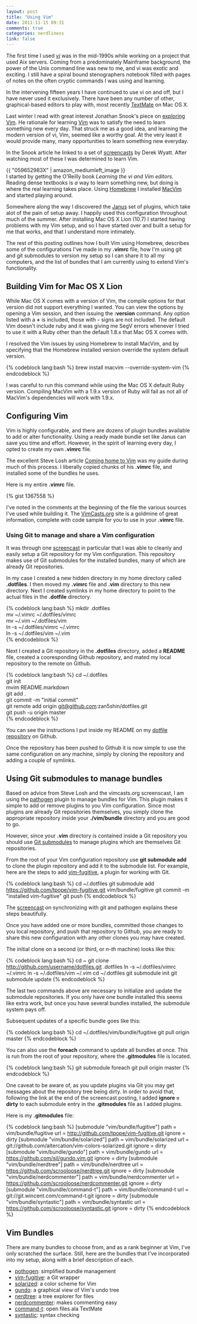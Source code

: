 ```yaml
---
layout: post
title: "Using Vim"
date: 2011-11-15 09:31
comments: true
categories: nerdliness
link: false
---
```

The first time I used _[vi](http://en.wikipedia.org/wiki/Vi "vi")_ was in the mid-1990s while working on a project that
used Aix servers. Coming from a predominately Mainframe background, the power of
the Unix command line was new to me, and vi was exotic and exciting. I still
have a spiral bound stenographers notebook filled with pages of notes on the
often cryptic commands I was using and learning.

In the intervening fifteen years I have continued to use vi on and off, but
I have never used it exclusively. There have been any number of other,
graphical-based editors to play with, most recently [TextMate](http://macromates.com/ "TextMate") on Mac OS X. 

Last winter I read with great interest Jonathan Snook's piece on [exploring
Vim](http://snook.ca/archives/other/word-of-vim "Journey into the world of
Vim"). He rationale for learning [Vim](http://www.vim.org/ "Vim") was to satisfy the need to learn something
new every day. That struck me as a good idea, and learning the modern version
of vi, Vim, seemed like a worthy goal. At the very least it would provide many,
many opportunities to learn something new everyday.

In the Snook article he linked to a set of [screencasts](http://ontwik.com/tools/vim-from-novice-to-professional-by-derek-wyatt-p1/ "Vim from novice to professional") by Derek Wyatt. After watching most of these I was determined to learn Vim. 

{{ "059652983X" | amazon_mediumleft_image }}  
I started by getting the O'Reilly book 
_Learning the vi and Vim editors_. Reading dense
textbooks is _a_ way to learn something new, but doing is where the real
learning takes place. Using [Homebrew](http://mxcl.github.com/homebrew/
"Homebrew") I installed [MacVim](http://code.google.com/p/macvim/ "MacVim") and
started playing around. 

Somewhere along the way I discovered the [Janus](https://github.com/carlhuda/janus "Janus") set of plugins, which take alot of the pain of setup away. I happily used this configuration throughout much of the summer. After installing Mac OS X Lion (10.7) I started having problems with my Vim setup, and so I have started over and built a setup for me that works, and that I understand more intimately.

The rest of this posting outlines how I built Vim using Homebrew, describes
some of the configurations I've made in my **.vimrc** file, how I'm using
git and git submodules to version my setup so I can share it to all my
computers, and the list of bundles that I am currently using to extend Vim's
functionality.

## Building Vim for Mac OS X Lion
While Mac OS X comes with a version of Vim, the compile options for that
version did not support everything I wanted. You can view the options by
opening a Vim session, and then issuing the **:version**
command. Any option listed with a **+** is included, those with **-** signs
are not included. The default Vim doesn't include ruby and it was giving me
SegV errors whenever I tried to use it with a Ruby other than the default 1.8.x
that Mac OS X comes with.

I resolved the Vim issues by using Homebrew to install MacVim, and by
specifying that the Homebrew installed version override the system default
version.

{% codeblock lang:bash %}
brew install macvim --override-system-vim
{% endcodeblock %}

I was careful to run this command while using the Mac OS X default Ruby
version. Compiling MacVim with a 1.9.x version of Ruby will fail as not all of
MacVim's dependencies will work with 1.9.x.

## Configuring Vim
Vim is highly configurable, and there are dozens of plugin bundles available to
add or alter functionality. Using a ready made bundle set like Janus can save
you time and effort. However, in the spirit of learning every day, I opted to
create my own **.vimrc** file. 

The excellent Steve Losh article [Coming home to Vim](http://stevelosh.com/blog/2010/09/coming-home-to-vim/ "Coming home to Vim") 
was my guide during much of this process. I liberally copied chunks of
his **.vimrc** file, and installed some of the bundles he uses.

Here is my entire **.vimrc** file. 

{% gist 1367558 %}

I've noted in the comments at the beginning of the file the various sources
I've used while building it. The
[VimCasts.org](http://vimcasts.org/episodes/archive "VimCasts") site is
a goldmine of great information, complete with code sample for you to use in
your **.vimrc** file. 

### Using Git to manage and share a Vim configuration
It was through one [screencast](http://vimcasts.org/episodes/synchronizing-plugins-with-git-submodules-and-pathogen/ "Synchronizing plugins with git submodules and Pathogen") in particular that I was able to cleanly and
easily setup a Git repository for my Vim configuration. This repository makes
use of Git submodules for the installed bundles, many of which are already Git
repositories.

In my case I created a new hidden directory in my home directory called
**.dotfiles**. I then moved my **.vimrc** file and **.vim** directory to
this new directory. Next I created symlinks in my home directory to point to
the actual files in the **.dotfile** directory.

{% codeblock lang:bash %}
mkdir .dotfiles  
mv ~/.vimrc ~/.dotfiles/vimrc  
mv ~/.vim ~/.dotfiles/vim  
ln -s ~/.dotfiles/vimrc ~/.vimrc  
ln -s ~/.dotfiles/vim ~/.vim  
{% endcodeblock %}

Next I created a Git repository in the **.dotfiles** directory, added
a **README** file, created a cooresponding Github repository, and mated my
local repository to the remote on Github.

{% codeblock lang:bash %}
cd ~/.dotfiles  
git init  
mvim README.markdown  
git add .  
git commit -m "initial commit"  
git remote add origin git@github.com:zan5shin/dotfiles.git  
git push -u origin master  
{% endcodeblock %}

You can see the instructions I put inside my README on my [dotfile
repository](https://github.com/zan5hin/dotfiles "dotfiles")
on Github.

Once the repository has been pushed to Github it is now simple to use the same
configuration on any machine, simply by cloning the repository and adding
a couple of symlinks.

## Using Git submodules to manage bundles
Based on advice from Steve Losh and the vimcasts.org screenscast, I am using
the [pathogen](https://github.com/tpope/vim-pathogen "pathogen") plugin to
manage bundles for Vim. This plugin makes it simple to add or remove plugins to
you Vim configuration. Since most plugins are already Git repositories
themselves, you simply clone the appropriate repository inside your
**./vim/bundle** directory and you are good to go. 

However, since your **.vim** directory is contained inside a Git repository you
should use [Git submodules](http://git-scm.com/book/en/Git-Tools-Submodules "Git
submodules") to manage plugins which are themselves Git repositories. 

From the root of your Vim configuration repository use **git submodule add** to
clone the plugin repository and add it to the submodule list. For example, here
are the steps to add [vim-fugitive](https://github.com/tpope/vim-fugitive
"vim-fugitave"), a plugin for working with Git.

{% codeblock lang:bash %}
cd ~/.dotfiles
git submodule add https://github.com/tpope/vim-fugitive.git vim/bundle/fugitive
git commit -m "installed vim-fugitive"
git push
{% endcodeblock %}

The [screencast](http://vimcasts.org/episodes/synchronizing-plugins-with-git-submodules-and-pathogen/ "Synchronizing plugins with git submodules and Pathogen") on synchronizing with git and pathogen explains these steps beautifully.

Once you have added one or more bundles, committed those changes to you local
repository, and push that repository to Github, you are ready to share this new
configuration with any other clones you may have created.

The initial clone on a second (or third, or _n-th_ machine) looks like this:

{% codeblock lang:bash %}
cd ~
git clone http://github.com/username/dotfiles.git .dotfiles
ln -s ~/.dotfiles/vimrc ~/.vimrc
ln -s ~/.dotfiles/vim ~/.vim
cd ~/.dotfiles
git submodule init
git submodule update
{% endcodeblock %}

The last two commands above are necessary to initialize and update the
submodule repositories. If you only have one bundle installed this seems like
extra work, but once you have several bundles installed, the submodule system
pays off.

Subsequent updates of a specific bundle goes like this:

{% codeblock lang:bash %}
cd ~/.dotfiles/vim/bundle/fugitive
git pull origin master
{% endcodeblock %}

You can also use the **foreach** command to update all bundles at once. This is
run from the root of your repository, where the **.gitmodules** file is
located.

{% codeblock lang:bash %}
git submodule foreach git pull origin master
{% endcodeblock %}

One caveat to be aware of, as you update plugins via Git you may get messages
about the repository tree being dirty. In order to avoid that, following the
link at the end of the screencast posting, I added **ignore = dirty** to each
submodule entry in the **.gitmodules** file as I added plugins. 

Here is my **.gitmodules** file:

{% codeblock lang:bash %}
[submodule "vim/bundle/fugitive"]
	path = vim/bundle/fugitive
    url = http://github.com/tpope/vim-fugitive.git
    ignore = dirty
[submodule "vim/bundle/solarized"]
	path = vim/bundle/solarized
    url = git://github.com/altercation/vim-colors-solarized.git
    ignore = dirty
[submodule "vim/bundle/gundo"]
	path = vim/bundle/gundo
    url = https://github.com/sjl/gundo.vim.git
    ignore = dirty
[submodule "vim/bundle/nerdtree"]
	path = vim/bundle/nerdtree
    url = https://github.com/scrooloose/nerdtree.git
    ignore = dirty
[submodule "vim/bundle/nerdcommenter"]
	path = vim/bundle/nerdcommenter
    url = https://github.com/scrooloose/nerdcommenter.git
    ignore = dirty
[submodule "vim/bundle/command-t"]
	path = vim/bundle/command-t
    url = git://git.wincent.com/command-t.git
    ignore = dirty
[submodule "vim/bundle/syntastic"]
	path = vim/bundle/syntastic
    url = https://github.com/scrooloose/syntastic.git
    ignore = dirty
{% endcodeblock %}

## Vim Bundles
There are many bundles to choose from, and as a rank beginner at Vim, I've only
scratched the surface. Still, here are the bundles that I've incorporated into
my setup, along with a brief description of each.

* [pothogen](https://github.com/tpope/vim-pathogen "pathogen"): simplified
bundle management
* [vim-fugitive](https://github.com/tpope/vim-fugitive "fugitive"): a Git
 wrapper
* [solarized](https://github.com/altercation/vim-colors-solarized "solarized"):
 a color scheme for Vim
* [gundo](http://sjl.bitbucket.org/gundo.vim/ "gundo"): a graphical view of
 Vim's undo tree
* [nerdtree](https://github.com/scrooloose/nerdtree "nerdtree"): a tree
 explorer for files
* [nerdcommenter](https://github.com/scrooloose/nerdcommenter "nerdcommenter"):
 makes commenting easy
* [command-t](https://wincent.com/products/command-t "command-t"): open files
 ala TextMate
* [syntastic](https://github.com/scrooloose/syntastic "syntastic"): syntax
 checking


